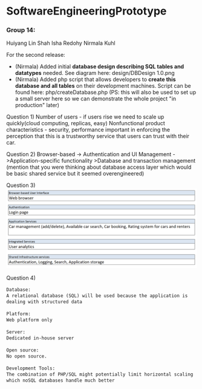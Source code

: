 # SoftwareEngineeringPrototype

### Group 14:
Huiyang Lin
Shah Isha Redohy
Nirmala Kuhl

For the second release:
* (Nirmala) Added initial **database design describing SQL tables and datatypes** needed. See diagram here: design/DBDesign 1.0.png
* (Nirmala) Added php script that allows developers to **create this database and all tables** on their development machines. Script can be found here: php/createDatabase.php
  (PS: this will also be used to set up a small server here so we can demonstrate the whole project "in production" later)
  

Question 1) 
Number of users - if users rise we need to scale up quickly(cloud computing, replicas, easy) 
  Nonfunctional product characteristics - security, performance important in enforcing the perception that this is a trustworthy service that users can trust with their car.

Question 2) 
Browser-based -> Authentication and UI Management ->Application-specific functionality >Database and transaction management (mention that you were thinking about database access layer which would be basic shared service but it seemed overengineered)

  
Question 3)
![alt text](https://github.com/CSCI-40500-77100-Spring-2021/project-14/blob/main/LayeredArchitecture.png)

Question 4)

    Database:
    A relational database (SQL) will be used because the application is dealing with structured data

    Platform:
    Web platform only

    Server:
    Dedicated in-house server 

    Open source:
    No open source.

    Development Tools:
    The combination of PHP/SQL might potentially limit horizontal scaling which noSQL databases handle much better
